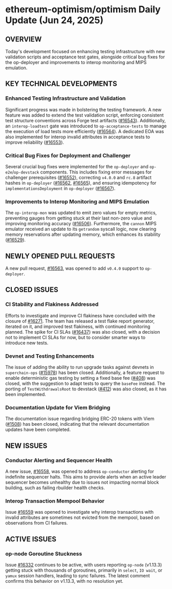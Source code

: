 # ethereum-optimism/optimism Daily Update (Jun 24, 2025)
## OVERVIEW 
Today's development focused on enhancing testing infrastructure with new validation scripts and acceptance test gates, alongside critical bug fixes for the op-deployer and improvements to interop monitoring and MIPS emulation.

## KEY TECHNICAL DEVELOPMENTS

### Enhanced Testing Infrastructure and Validation
Significant progress was made in bolstering the testing framework. A new feature was added to extend the test validation script, enforcing consistent test structure conventions across Forge test artifacts ([#16543](https://github.com/ethereum-optimism/optimism/pull/16543)). Additionally, an `interop-loadtest` gate was introduced to `op-acceptance-tests` to manage the execution of load tests more efficiently ([#16564](https://github.com/ethereum-optimism/optimism/pull/16564)). A dedicated EOA was also implemented for interop invalid attributes in acceptance tests to improve reliability ([#16553](https://github.com/ethereum-optimism/optimism/pull/16553)).

### Critical Bug Fixes for Deployment and Challenger
Several crucial bug fixes were implemented for the `op-deployer` and `op-e2e`/`op-devstack` components. This includes fixing error messages for challenger prerequisites ([#16552](https://github.com/ethereum-optimism/optimism/pull/16552)), correcting `v4.0.0` and `rc.8` artifact hashes in `op-deployer` ([#16562](https://github.com/ethereum-optimism/optimism/pull/16562), [#16565](https://github.com/ethereum-optimism/optimism/pull/16565)), and ensuring idempotency for `implementationsDeployment` in `op-deployer` ([#16567](https://github.com/ethereum-optimism/optimism/pull/16567)).

### Improvements to Interop Monitoring and MIPS Emulation
The `op-interop-mon` was updated to emit zero values for empty metrics, preventing gauges from getting stuck at their last non-zero value and improving monitoring accuracy ([#16506](https://github.com/ethereum-optimism/optimism/pull/16506)). Furthermore, the `cannon` MIPS emulator received an update to its `getrandom` syscall logic, now clearing memory reservations after updating memory, which enhances its stability ([#16529](https://github.com/ethereum-optimism/optimism/pull/16529)).

## NEWLY OPENED PULL REQUESTS
A new pull request, [#16563](https://github.com/ethereum-optimism/optimism/pull/16563), was opened to add `v0.4.0` support to `op-deployer`.

## CLOSED ISSUES

### CI Stability and Flakiness Addressed
Efforts to investigate and improve CI flakiness have concluded with the closure of [#16271](https://github.com/ethereum-optimism/optimism/issues/16271). The team has released a test flake report generator, iterated on it, and improved test flakiness, with continued monitoring planned. The spike for CI SLAs ([#16437](https://github.com/ethereum-optimism/optimism/issues/16437)) was also closed, with a decision not to implement CI SLAs for now, but to consider smarter ways to introduce new tests.

### Devnet and Testing Enhancements
The issue of adding the ability to run upgrade tasks against devnets in `superchain-ops` ([#15978](https://github.com/ethereum-optimism/optimism/issues/15978)) has been closed. Additionally, a feature request to enable deterministic gas testing by setting a fixed base fee ([#408](https://github.com/ethereum-optimism/optimism/issues/408)) was closed, with the suggestion to adapt tests to query the `baseFee` instead. The porting of `TestWithdrawalsRoot` to devstack ([#412](https://github.com/ethereum-optimism/optimism/issues/412)) was also closed, as it has been implemented.

### Documentation Update for Viem Bridging
The documentation issue regarding bridging ERC-20 tokens with Viem ([#1508](https://github.com/ethereum-optimism/optimism/issues/1508)) has been closed, indicating that the relevant documentation updates have been completed.

## NEW ISSUES

### Conductor Alerting and Sequencer Health
A new issue, [#16558](https://github.com/ethereum-optimism/optimism/issues/16558), was opened to address `op-conductor` alerting for indefinite sequencer halts. This aims to provide alerts when an active leader sequencer becomes unhealthy due to issues not impacting normal block building, such as failing rbuilder health checks.

### Interop Transaction Mempool Behavior
Issue [#16559](https://github.com/ethereum-optimism/optimism/issues/16559) was opened to investigate why interop transactions with invalid attributes are sometimes not evicted from the mempool, based on observations from CI failures.

## ACTIVE ISSUES

### op-node Goroutine Stuckness
Issue [#16332](https://github.com/ethereum-optimism/optimism/issues/16332) continues to be active, with users reporting `op-node` (v1.13.3) getting stuck with thousands of goroutines, primarily in `select`, `IO wait`, or `yamux` session handlers, leading to sync failures. The latest comment confirms this behavior on v1.13.3, with no resolution yet.